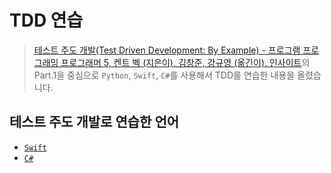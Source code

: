 # TDD 연습

> [테스트 주도 개발(Test Driven Development: By Example) - 프로그램 프로그래밍 프로그래머 5, 켄트 벡 (지은이), 김창준, 강규영 (옮긴이), 인사이트](http://www.aladin.co.kr/shop/wproduct.aspx?ItemId=37469717)의 Part.1을 중심으로 `Python`, `Swift`, `C#`를 사용해서 TDD를 연습한 내용을 올렸습니다.

## 테스트 주도 개발로 연습한 언어

* [`Swift`](https://github.com/sigmadream/Study-TDD/tree/master/CsharpTDD)
* [`C#`](https://github.com/sigmadream/Study-TDD/tree/master/SwiftTDD)

